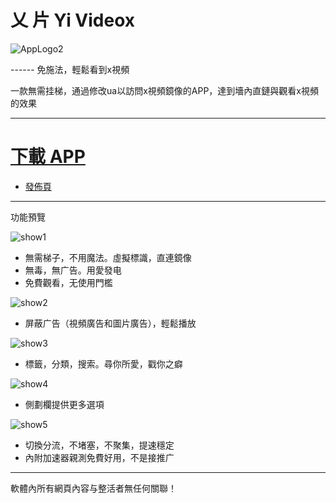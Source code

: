 # 乂 片   Yi Videox

![AppLogo2](https://raw.githubusercontent.com/MTfloder/yivideox/main/qxlarge-dsc-49CFB3061AAFC8A42ED1C56A06AE2AF5.jpg)

 ------ 免施法，輕鬆看到x視頻

一款無需挂梯，通過修改ua以訪問x視頻鏡像的APP，達到墻內直鏈與觀看x視頻的效果

------

# [下載 APP](https://github.com/MTfloder/yivideox/releases/download/YiVideoX/yivideox_release.apk)

- [發佈頁](https://github.com/MTfloder/yivideox/releases/latest)

------

功能預覽

![show1](https://github.com/MTfloder/yivideox/raw/main/IMG_20220706_000423.jpg)

- 無需梯子，不用魔法。虛擬標識，直連鏡像
- 無毒，無广告。用愛發电
- 免費觀看，无使用門檻

![show2](https://github.com/MTfloder/yivideox/raw/main/IMG_20220706_000439.jpg)

- 屏蔽广告（視頻廣告和圖片廣告），輕鬆播放

![show3](https://github.com/MTfloder/yivideox/raw/main/IMG_20220706_000452.jpg)

- 標籤，分類，搜索。尋你所愛，戳你之癖

![show4](https://github.com/MTfloder/yivideox/raw/main/IMG_20220706_000525.jpg)

- 側劃欄提供更多選項

![show5](https://github.com/MTfloder/yivideox/raw/main/IMG_20220706_000508.jpg)

- 切換分流，不堵塞，不聚集，提速穩定
- 內附加速器親測免費好用，不是接推广

------

軟體內所有網頁內容与整活者無任何關聯！

